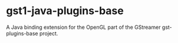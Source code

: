 # gst1-java-plugins-base
A Java binding extension for the OpenGL part of the GStreamer gst-plugins-base project.
